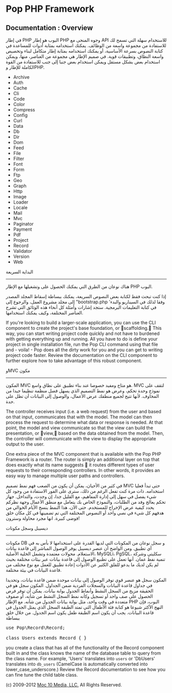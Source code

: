 Pop PHP Framework
=================

Documentation : Overview
------------------------

في إطار PHP البوب ​​هو إطار PHP وجوه المنحى مع API للاستخدام سهلة التي تسمح لك للاستفادة من مجموعة واسعة من الوظائف. يمكنك استخدامه بمثابة أدوات للمساعدة في كتابة النصوص بسرعة الأساسية، أو يمكنك استخدامه بمثابة إطار متكامل لبناء وتخصيص واسعة النطاق، وتطبيقات قوية. في صميم الإطار هي مجموعة من العناصر، منها، ويمكن استخدام بعض بشكل مستقل ويمكن استخدام بعض جنبا إلى جنب للاستفادة من القوة الكاملة للإطار وPHP.


* Archive
* Auth
* Cache
* Cli
* Code
* Color
* Compress
* Config
* Curl
* Data
* Db
* Dir
* Dom
* Feed
* File
* Filter
* Font
* Form
* Ftp
* Geo
* Graph
* Http
* Image
* Loader
* Locale
* Mail
* Mvc
* Paginator
* Payment
* Pdf
* Project
* Record
* Validator
* Version
* Web

البداية السريعة

----------

هناك نوعان من الطرق التي يمكنك الحصول على وتشغيلها مع الإطار PHP البوب.


إذا كنت تبحث فقط لكتابة بعض النصوص السريعة، يمكنك ببساطة إسقاط المجلد المصدر إلى مجلد مشروع العمل، والرجوع إلى "bootstrap.php 'وفقا لذلك في السيناريو والبدء في كتابة التعليمات البرمجية. ستجد إشارات وأمثلة كل أنحاء هذه الوثائق التي تشرح العناصر المختلفة، وكيف يمكنك استخدامها.


If you're looking to build a larger-scale application, you can use the CLI component to create the project's base foundation, or scaffolding. This way, you can start writing project code quickly and not have to burdened with getting everything up and running. All you have to do is define your project in single installation file, run the Pop CLI command using that file and - voila! - Pop does all the dirty work for you and you can get to writing project code faster. Review the documentation on the CLI component to further explore how to take advantage of this robust component.

وMVC مكون

-----------------

المكون MVC هو متاح ومفيد خصوصا عند بناء تطبيق على نطاق واسع. MVC لتقف على نموذج وحدة تحكم، وعرض هو نمط التصميم الذي يسهل فصل منظمة تنظيما جيدا من المخاوف. لأنها تتيح لجميع منطقك عرض الأعمال، والوصول إلى البيانات أن تظل على حدة.


The controller receives input (i.e. a web request) from the user and based on that input, communicates that with the model. The model can then process the request to determine what data or response is needed. At that point, the model and view communicate so that the view can build the presentation, or view, based on the data obtained from the model. Then, the controller will communicate with the view to display the appropriate output to the user.

One extra piece of the MVC component that is available with the Pop PHP Framework is a router. The router is simply an additional layer on top that does exactly what its name suggests  it routes different types of user requests to their corresponding controllers. In other words, it provides an easy way to manage multiple user paths and controllers.

في كثير من الأحيان، يمكن أن يكون من الصعب فهم نمط تصميم MVC حتى تبدأ فعليا استخدامه. ذات مرة كنت تفعل الرغم من ذلك، سترى على الفور الاستفادة من وجود كل شيء يفصل في سهل إلى إدارة المفاهيم، مع القليل جدا، إن وجدت، والتداخل. جهاز تحكم يعالج وفد من الطلبات، والنموذج الخاص بك يتعامل مع منطق الأعمال وجهة نظركم يحدد كيفية عرض الإخراج للمستخدم. حتى الآن، هذا النمط ينسخ الأيام الخوالي من هدفهم كل شيء في نصي واحد أو النصوص المختلفة التي تم تضمينها في كل مكان خلق فوضى كبيرة. انها مجرد محاولة وسترون!


ديسيبل وسجل مكونات

--------------------------

مكونات DB و سجل نوعان من المكونات التي لديها القدرة على استخدامها لا بأس به في أي تطبيق. ومن الواضح أن عنصر ديسيبل يوفر الوصول المباشر إلى قاعدة بيانات الاستعلام. محولات معتمدة وتشمل الخلية الأصلية، MySQLi، PgSQL، سكليتي وشركة تنمية نفط عمان. أنها تعمل على تطبيع الوصول إلى قاعدة بيانات عبر بيئات مختلفة بحيث لم يكن لديك ما يدعو للقلق الكثير عن الأدوات إعادة تطبيق للعمل مع نوع مختلف من قاعدة البيانات في بيئة مختلفة.


المكون سجل هو عنصر قوي توفر الوصول إلى بيانات موحدة ضمن قاعدة بيانات، وتحديدا في جداول قاعدة البيانات والسجلات الفردية ضمن الجداول. المكون سجل هو في الحقيقة مزيج من السجل النشط وأنماط الجدول بوابة بيانات. يمكن أن توفر فرص الحصول على صف واحد أو تسجيل وكأنه نمط السجل النشط من شأنه، أو صفوف متعددة في وقت واحد، مثل بوابة بيانات الجدول من شأنه. مع الإطار PHP البوب، فإن النهج الأكثر شيوعا هو كتابة فئة الأطفال التي تمتد الطبقة السجل الذي يمثل الجدول في قاعدة البيانات. يجب أن يكون اسم الطبقة طفل يكون اسم الجدول. من خلال خلق ببساطة


<pre>
use Pop\Record\Record;

class Users extends Record { }
</pre>

you create a class that has all of the functionality of the Record component built in and the class knows the name of the database table to query from the class name. For example,  'Users' translates into `users` or 'DbUsers' translates into `db_users` (CamelCase is automatically converted into lower_case_underscore.) Review the Record documentation to see how you can fine tune the child table class.

(c) 2009-2012 [Moc 10 Media, LLC.](http://www.moc10media.com) All Rights Reserved.
